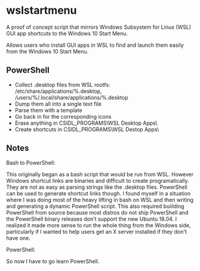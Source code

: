 # wslstartmenu
A proof of concept script that mirrors Windows Subsystem for Linux (WSL) GUI app shortcuts to the Windows 10 Start Menu.

Allows users who install GUI apps in WSL to find and launch them easily from the Windows 10 Start Menu.

PowerShell
------

* Collect .desktop files from WSL rootfs: /etc/share/applications/%.desktop, /users/%/.local/share/applications/%.desktop
* Dump them all into a single text file
* Parse them with a template
* Go back in for the corresponding icons
* Erase anything in CSIDL_PROGRAMS\WSL Desktop Apps\
* Create shortcuts in CSIDL_PROGRAMS\WSL Destop Apps\

Notes
------

Bash to PowerShell:

This originally began as a bash script that would be run from WSL. However Windows shortcut links are binaries and difficult to create programatically. They are not as easy as parsing strings like the .desktop files. PowerShell can be used to generate shortcut links though. I found myself in a situation where I was doing most of the heavy lifting in bash on WSL and then writing and generating a dynamic PowerShell script. This also required buiilding PowerShell from source because most distros do not ship PowerShell and the PowerShell binary releases don't support the new Ubuntu 18.04. I realized it made more sense to run the whole thing from the Windows side, particularly if I wanted to help users get an X server installed if they don't have one.

PowerShell:

So now I have to go learn PowerShell.
